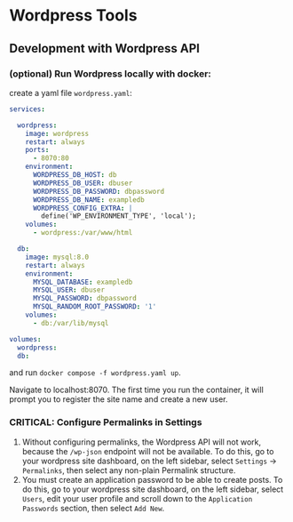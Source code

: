 # Wordpress Tools

## Development with Wordpress API
### (optional) Run Wordpress locally with docker:
create a yaml file `wordpress.yaml`:

```yaml
services:

  wordpress:
    image: wordpress
    restart: always
    ports:
      - 8070:80
    environment:
      WORDPRESS_DB_HOST: db
      WORDPRESS_DB_USER: dbuser
      WORDPRESS_DB_PASSWORD: dbpassword
      WORDPRESS_DB_NAME: exampledb
      WORDPRESS_CONFIG_EXTRA: |
        define('WP_ENVIRONMENT_TYPE', 'local');
    volumes:
      - wordpress:/var/www/html

  db:
    image: mysql:8.0
    restart: always
    environment:
      MYSQL_DATABASE: exampledb
      MYSQL_USER: dbuser
      MYSQL_PASSWORD: dbpassword
      MYSQL_RANDOM_ROOT_PASSWORD: '1'
    volumes:
      - db:/var/lib/mysql

volumes:
  wordpress:
  db:

```
and run `docker compose -f wordpress.yaml up`.

Navigate to localhost:8070. The first time you run the container, it will prompt you to register the site name and create a new user.

### CRITICAL: Configure Permalinks in Settings
1. Without configuring permalinks, the Wordpress API will not work, because the `/wp-json` endpoint will not be available.
To do this, go to your wordpress site dashboard, on the left sidebar, select `Settings` -> `Permalinks`, then select any non-plain Permalink structure.
2. You must create an application password to be able to create posts. 
To do this, go to your wordpress site dashboard, on the left sidebar, select `Users`, edit your user profile and scroll down to the `Application Passwords` section, then select `Add New`.

